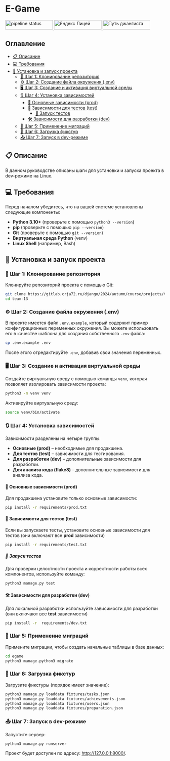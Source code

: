 # E-Game
<p>
    <a
    href="https://gitlab.crja72.ru/django/2024/autumn/course/projects/team-13/-/jobs">
        <img
            src="https://gitlab.crja72.ru/django/2024/autumn/course/projects/team-13/badges/main/pipeline.svg"
            alt="pipeline status"
            height="30"
            width="150">
    </a>
    <a
    href="https://lms.yandex.ru/courses/1187/groups/34382">
        <img
            src="https://img.shields.io/badge/Яндекс - LMS-dc2600?&logo=answer&logoColor=fc401d&logoSize=auto"
            alt="Яндекс Лицей"
            height="30"
            width="150">
    </a>
    <a
    href="https://docs.djangoproject.com/en/4.2/">
        <img
            src="https://img.shields.io/badge/Django_4.2 - LTS-103f2d?&logo=django&labelColor=186748&logoSize=auto"
            alt="Путь джангиста"
            height="30"
            width="150">
    </a>
</p>

## Оглавление

- [📋 Описание](#-описание)
- [💻 Требования](#-требования)
- [🚀 Установка и запуск проекта](#-установка-и-запуск-проекта)
	- [📂 Шаг 1: Клонирование репозитория](#-шаг-1-клонирование-репозитория)
	- [⚙ Шаг 2:  Создание файла окружения (.env)](#-шаг-2-создание-файла-окружения-env)
	- [🖥 Шаг 3:  Создание и активация виртуальной среды](#-шаг-3-создание-и-активация-виртуальной-среды)
	- [🔃 Шаг 4: Установка зависимостей](#-шаг-4-установка-зависимостей)
		- [💼 Основные зависимости (prod)](#-основные-зависимости-prod)
		- [🧪 Зависимости для тестов (test)](#-зависимости-для-тестов-test)
			- [🧩 Запуск тестов](#-запуск-тестов)
		- [🛠️ Зависимости для разработки (dev)](#%EF%B8%8F-зависимости-для-разработки-dev)
	- [🔨 Шаг 5: Применение миграций](#-шаг-5-применение-миграций)
    - [💾 Шаг 6: Загрузка фикстур](#-шаг-6-загрузка-фикстур)
    - [📤 Шаг 7: Запуск в dev-режиме](#-шаг-7-запуск-в-dev-режиме)

## 📋 Описание

В данном руководстве описаны шаги для установки и запуска проекта в dev-режиме на Linux.
## 💻 Требования

Перед началом убедитесь, что на вашей системе установлены следующие компоненты:

- **Python 3.10+** (проверьте с помощью `python3 --version`)
- **pip** (проверьте с помощью `pip --version`)
- **Git** (проверьте с помощью `git --version`)
- **Виртуальная среда Python** (venv)
- **Linux Shell** (например, Bash)

## 🚀 Установка и запуск проекта

### 📂 Шаг 1: Клонирование репозитория

Клонируйте репозиторий проекта с помощью Git:

```bash
git clone https://gitlab.crja72.ru/django/2024/autumn/course/projects/team-13
cd team-13
```

### ⚙ Шаг 2:  Создание файла окружения (.env)

В проекте имеется файл `.env.example`, который содержит пример конфигурационных переменных окружения. Вы можете использовать его в качестве шаблона для создания собственного `.env` файла:

```bash
cp .env.example .env
```

После этого отредактируйте `.env`, добавив свои значения переменных.

### 🖥 Шаг 3:  Создание и активация виртуальной среды

Создайте виртуальную среду с помощью команды `venv`, которая позволяет изолировать зависимости проекта:

```bash
python3 -m venv venv
```

Активируйте виртуальную среду:

```bash
source venv/bin/activate
```

### 🔃 Шаг 4: Установка зависимостей

Зависимости разделены на четыре группы:

- **Основные (prod)** – необходимые для продакшена.
- **Для тестов (test)** – зависимости для тестирования.
- **Для разработки (dev)** – дополнительные зависимости для разработки.
- **Для анализа кода (flake8)** – дополнительные зависимости для анализа кода.

#### 💼 Основные зависимости (prod)

Для продакшена установите только основные зависимости:

```bash
pip install -r requirements/prod.txt
```

#### 🧪 Зависимости для тестов (test)

Если вы запускаете тесты, установите основные зависимости для тестов (они включают все **prod** зависимости)

```bash
pip install -r requirements/test.txt
```

##### 🧩 Запуск тестов

Для проверки целостности проекта и корректности работы всех компонентов, используйте команду:

```bash
python3 manage.py test
```

#### 🛠️ Зависимости для разработки (dev)

Для локальной разработки используйте зависимости для разработки (они включают все **test** зависимости)

```bash
pip install -r  requirements/dev.txt
```

### 🔨 Шаг 5: Применение миграций

Примените миграции, чтобы создать начальные таблицы в базе данных:

```bash
cd egame
python3 manage.python3 migrate
```

### 💾 Шаг 6: Загрузка фикстур

Загрузите фикстуры (порядок имеет значение):

```bash
python3 manage.py loaddata fixtures/tasks.json
python3 manage.py loaddata fixtures/achievements.json
python3 manage.py loaddata fixtures/users.json
python3 manage.py loaddata fixtures/preparation.json
```

### 📤 Шаг 7: Запуск в dev-режиме

Запустите сервер:
```bash
python3 manage.py runserver
```

Проект будет доступен по адресу: http://127.0.0.1:8000/.

